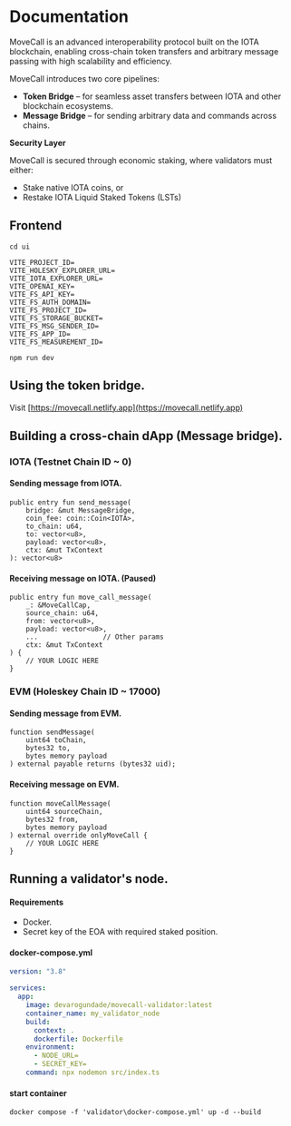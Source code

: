 # Documentation

MoveCall is an advanced interoperability protocol built on the IOTA blockchain, enabling cross-chain token transfers and arbitrary message passing with high scalability and efficiency. 

MoveCall introduces two core pipelines:
- **Token Bridge** – for seamless asset transfers between IOTA and other blockchain ecosystems.
- **Message Bridge** – for sending arbitrary data and commands across chains.

**Security Layer**

MoveCall is secured through economic staking, where validators must either:
- Stake native IOTA coins, or
- Restake IOTA Liquid Staked Tokens (LSTs)

## Frontend

```
cd ui
```

```env
VITE_PROJECT_ID=
VITE_HOLESKY_EXPLORER_URL=
VITE_IOTA_EXPLORER_URL=
VITE_OPENAI_KEY=
VITE_FS_API_KEY=
VITE_FS_AUTH_DOMAIN=
VITE_FS_PROJECT_ID=
VITE_FS_STORAGE_BUCKET=
VITE_FS_MSG_SENDER_ID=
VITE_FS_APP_ID=
VITE_FS_MEASUREMENT_ID=
```

```
npm run dev
```

## Using the token bridge.

Visit [https://movecall.netlify.app](https://movecall.netlify.app)

## Building a cross-chain dApp (Message bridge).

### IOTA (Testnet Chain ID ~ 0)

#### Sending message from IOTA.

```move
public entry fun send_message(
    bridge: &mut MessageBridge,
    coin_fee: coin::Coin<IOTA>,
    to_chain: u64,
    to: vector<u8>,
    payload: vector<u8>,
    ctx: &mut TxContext
): vector<u8>
```

#### Receiving message on IOTA. (Paused)

```move
public entry fun move_call_message(
    _: &MoveCallCap,
    source_chain: u64,
    from: vector<u8>,
    payload: vector<u8>,
    ...                // Other params
    ctx: &mut TxContext
) {
    // YOUR LOGIC HERE
}
```

### EVM (Holeskey Chain ID ~ 17000)

#### Sending message from EVM.

```solidity
function sendMessage(
    uint64 toChain,
    bytes32 to,
    bytes memory payload
) external payable returns (bytes32 uid);
```

#### Receiving message on EVM.

```solidity
function moveCallMessage(
    uint64 sourceChain,
    bytes32 from,
    bytes memory payload
) external override onlyMoveCall {
    // YOUR LOGIC HERE
}
```

## Running a validator's node.

#### Requirements

- Docker.
- Secret key of the EOA with required staked position.

#### docker-compose.yml

```yml
version: "3.8"

services:
  app:
    image: devarogundade/movecall-validator:latest
    container_name: my_validator_node
    build:
      context: .
      dockerfile: Dockerfile
    environment:
      - NODE_URL=
      - SECRET_KEY=
    command: npx nodemon src/index.ts
```

#### start container

```
docker compose -f 'validator\docker-compose.yml' up -d --build
```

